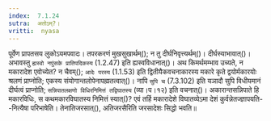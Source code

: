 ```yaml
---
index:  7.1.24
sutra:  अतोऽम्?।
vritti:  nyasa
---
```


पूर्वेण प्रापतसय लुकोऽयमपवादः। तपरकरणं मुखसुखार्थम्(); न तु दीर्घनिवृत्त्यर्थम्()। दीर्घस्याभावात्()। अभावस्तु `ह्यस्वो नपुंसके प्रातिपदिकस्य` (1.2.47) इति ह्यस्वविधानात्()। अथ किमर्थमम्भाव उच्यते, न मकारादेश एवोच्येत? न चैवम्(); `आदेः परस्य` (1.1.53) इति द्वितीयैकवचनाकारस्य मकारे कृते द्वयोर्मकारयोः श्रलणं प्राप्नोति; एकस्य संयोगान्तलोपेनापह्मतत्वात्()। नापि `सुपि च` (7.3.102) इति यञादौ सुपि विधीयमानं दीर्घत्वं प्राप्नोति; `सन्निपातलक्षणो विधिरनिमित्तं तद्विघातस्य` (व्या।प।१२) इति वचनात्()। अकारान्तसन्निपाते हि मकारविधिः, स कथमकारविघातस्य निमित्तं स्यात्()? एवं तर्हि मकारादेशे विघातव्येऽमा देशं कुर्वन्नेतज्ज्ञापयति--नित्यैषा परिभाषेति। तेनातिजरसात्(), अतिजरसैरिति जरसादेशः सिद्धो भवति॥
